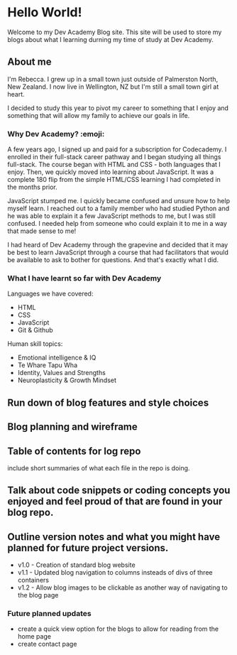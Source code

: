 # Hello World!
Welcome to my Dev Academy Blog site. This site will be used to store my blogs about what I learning durning my time of study at Dev Academy. 

## About me
I'm Rebecca. 
I grew up in a small town just outside of Palmerston North, New Zealand. I now live in Wellington, NZ but I'm still a small town girl at heart. 

I decided to study this year to pivot my career to something that I enjoy and something that will allow my family to achieve our goals in life. 

### Why Dev Academy? :emoji:

A few years ago, I signed up and paid for a subscription for Codecademy. I enrolled in their full-stack career pathway and I began studying all things full-stack. The course began with HTML and CSS - both languages that I enjoy. Then, we quickly moved into learning about JavaScript. It was a complete 180 flip from the simple HTML/CSS learning I had completed in the months prior. 

JavaScript stumped me. I quickly became confused and unsure how to help myself learn. I reached out to a family member who had studied Python and he was able to explain it a few JavaScript methods to me, but I was still confused. I needed help from someone who could explain it to me in a way that made sense to me! 

I had heard of Dev Academy through the grapevine and decided that it may be best to learn JavaScript through a course that had facilitators that would be available to ask to bother for questions. And that's exactly what I did.  

### What I have learnt so far with Dev Academy

Languages we have covered:
- HTML
- CSS
- JavaScript
- Git & Github

Human skill topics:
- Emotional intelligence & IQ
- Te Whare Tapu Wha
- Identity, Values and Strengths
- Neuroplasticity & Growth Mindset


## Run down of blog features and style choices 



## Blog planning and wireframe 


## Table of contents for log repo
include short summaries of what each file in the repo is doing.


## Talk about code snippets or coding concepts you enjoyed and feel proud of that are found in your blog repo.


## Outline version notes and what you might have planned for future project versions.

- v1.0 - Creation of standard blog website 
- v1.1 - Updated blog navigation to columns insteads of divs of three containers
- v1.2 - Allow blog images to be clickable as another way of navigating to the blog page 

### Future planned updates
- create a quick view option for the blogs to allow for reading from the home page
- create contact page